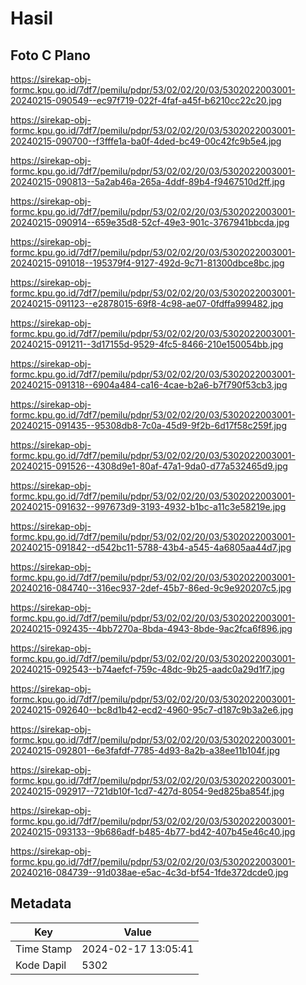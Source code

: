 # Hasil

## Foto C Plano

https://sirekap-obj-formc.kpu.go.id/7df7/pemilu/pdpr/53/02/02/20/03/5302022003001-20240215-090549--ec97f719-022f-4faf-a45f-b6210cc22c20.jpg

https://sirekap-obj-formc.kpu.go.id/7df7/pemilu/pdpr/53/02/02/20/03/5302022003001-20240215-090700--f3fffe1a-ba0f-4ded-bc49-00c42fc9b5e4.jpg

https://sirekap-obj-formc.kpu.go.id/7df7/pemilu/pdpr/53/02/02/20/03/5302022003001-20240215-090813--5a2ab46a-265a-4ddf-89b4-f9467510d2ff.jpg

https://sirekap-obj-formc.kpu.go.id/7df7/pemilu/pdpr/53/02/02/20/03/5302022003001-20240215-090914--659e35d8-52cf-49e3-901c-3767941bbcda.jpg

https://sirekap-obj-formc.kpu.go.id/7df7/pemilu/pdpr/53/02/02/20/03/5302022003001-20240215-091018--195379f4-9127-492d-9c71-81300dbce8bc.jpg

https://sirekap-obj-formc.kpu.go.id/7df7/pemilu/pdpr/53/02/02/20/03/5302022003001-20240215-091123--e2878015-69f8-4c98-ae07-0fdffa999482.jpg

https://sirekap-obj-formc.kpu.go.id/7df7/pemilu/pdpr/53/02/02/20/03/5302022003001-20240215-091211--3d17155d-9529-4fc5-8466-210e150054bb.jpg

https://sirekap-obj-formc.kpu.go.id/7df7/pemilu/pdpr/53/02/02/20/03/5302022003001-20240215-091318--6904a484-ca16-4cae-b2a6-b7f790f53cb3.jpg

https://sirekap-obj-formc.kpu.go.id/7df7/pemilu/pdpr/53/02/02/20/03/5302022003001-20240215-091435--95308db8-7c0a-45d9-9f2b-6d17f58c259f.jpg

https://sirekap-obj-formc.kpu.go.id/7df7/pemilu/pdpr/53/02/02/20/03/5302022003001-20240215-091526--4308d9e1-80af-47a1-9da0-d77a532465d9.jpg

https://sirekap-obj-formc.kpu.go.id/7df7/pemilu/pdpr/53/02/02/20/03/5302022003001-20240215-091632--997673d9-3193-4932-b1bc-a11c3e58219e.jpg

https://sirekap-obj-formc.kpu.go.id/7df7/pemilu/pdpr/53/02/02/20/03/5302022003001-20240215-091842--d542bc11-5788-43b4-a545-4a6805aa44d7.jpg

https://sirekap-obj-formc.kpu.go.id/7df7/pemilu/pdpr/53/02/02/20/03/5302022003001-20240216-084740--316ec937-2def-45b7-86ed-9c9e920207c5.jpg

https://sirekap-obj-formc.kpu.go.id/7df7/pemilu/pdpr/53/02/02/20/03/5302022003001-20240215-092435--4bb7270a-8bda-4943-8bde-9ac2fca6f896.jpg

https://sirekap-obj-formc.kpu.go.id/7df7/pemilu/pdpr/53/02/02/20/03/5302022003001-20240215-092543--b74aefcf-759c-48dc-9b25-aadc0a29d1f7.jpg

https://sirekap-obj-formc.kpu.go.id/7df7/pemilu/pdpr/53/02/02/20/03/5302022003001-20240215-092640--bc8d1b42-ecd2-4960-95c7-d187c9b3a2e6.jpg

https://sirekap-obj-formc.kpu.go.id/7df7/pemilu/pdpr/53/02/02/20/03/5302022003001-20240215-092801--6e3fafdf-7785-4d93-8a2b-a38ee11b104f.jpg

https://sirekap-obj-formc.kpu.go.id/7df7/pemilu/pdpr/53/02/02/20/03/5302022003001-20240215-092917--721db10f-1cd7-427d-8054-9ed825ba854f.jpg

https://sirekap-obj-formc.kpu.go.id/7df7/pemilu/pdpr/53/02/02/20/03/5302022003001-20240215-093133--9b686adf-b485-4b77-bd42-407b45e46c40.jpg

https://sirekap-obj-formc.kpu.go.id/7df7/pemilu/pdpr/53/02/02/20/03/5302022003001-20240216-084739--91d038ae-e5ac-4c3d-bf54-1fde372dcde0.jpg


## Metadata

| Key        | Value               |
| ---------- | ------------------- |
| Time Stamp | 2024-02-17 13:05:41 |
| Kode Dapil | 5302                |



